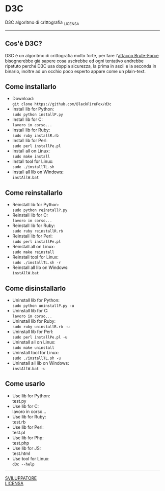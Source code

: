 # **D3C**
D3C algoritmo di crittografia
<sub>LICENSA</sub>
***
## Cos'è **D3C**?
D3C è un algoritmo di crittografia molto forte,
per fare l'[attacco Brute-Force](https://it.wikipedia.org/wiki/Metodo_forza_bruta)
bisognerebbe già sapere cosa uscirebbe ed ogni tentativo andrebbe ripetuto
perché D3C usa doppia sicurezza, la prima in ascii e la seconda in binario,
inoltre ad un occhio poco esperto appare come un plain-text.
## Come installarlo
* Download:<br>`git clone https://github.com/BlackFireFox/d3c`
* Install lib for Python:<br>`sudo python installP.py`
* Install lib for C:<br>`lavoro in corso...`
* Install lib for Ruby:<br>`sudo ruby installR.rb`
* Install lib for Perl:<br>`sudo perl installPe.pl`
* Install all on Linux:<br>`sudo make install`
* Install tool for Linux:<br>`sudo ./installTL.sh`
* Install all lib on Windows:<br>`instAllW.bat`
## Come reinstallarlo
* Reinstall lib for Python:<br>`sudo python reinstallP.py`
* Reinstall lib for C:<br>`lavoro in corso...`
* Reinstall lib for Ruby:<br>`sudo ruby reinstallR.rb`
* Reinstall lib for Perl:<br>`sudo perl installPe.pl`
* Reinstall all on Linux:<br>`sudo make reinstall`
* Reinstall tool for Linux:<br>`sudo ./installTL.sh -r`
* Reinstall all lib on Windows:<br>`instAllW.bat`
## Come disinstallarlo
* Uninstall lib for Python:<br>`sudo python uninstallP.py -u`
* Uninstall lib for C:<br>`lavoro in corso...`
* Uninstall lib for Ruby:<br>`sudo ruby uninstallR.rb -u`
* Uninstall lib for Perl:<br>`sudo perl installPe.pl -u`
* Uninstall all on Linux:<br>`sudo make uninstall`
* Uninstall tool for Linux:<br>`sudo ./installTL.sh -u`
* Uninstall all lib on Windows:<br>`instAllW.bat -u`
## Come usarlo
* Use lib for Python:<br>test.py
* Use lib for C:<br>lavoro in corso...
* Use lib for Ruby:<br>test.rb
* Use lib for Perl:<br>test.pl
* Use lib for Php:<br>test.php
* Use lib for JS:<br>test.html
* Use tool for Linux:<br>`d3c --help`
***
[SVILUPPATORE](https://github.com/BlackFireFox)<br>
[LICENSA](LICENSE)